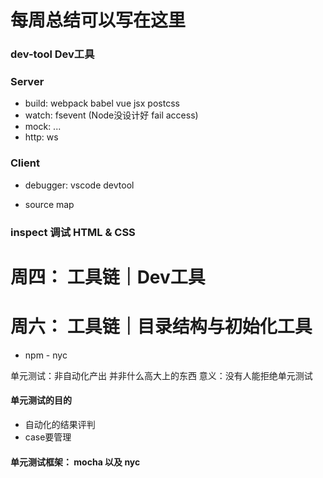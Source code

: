 # 每周总结可以写在这里
### dev-tool Dev工具
  
### Server
  * build: webpack babel vue jsx postcss
  * watch: fsevent (Node没设计好 fail access)
  * mock: ...
  * http: ws

### Client
  * debugger: vscode devtool
  
  * source map


### inspect 调试 HTML & CSS
# 周四： 工具链｜Dev工具
# 周六： 工具链｜目录结构与初始化工具
* npm - nyc
  
单元测试：非自动化产出 并非什么高大上的东西
意义：没有人能拒绝单元测试
#### 单元测试的目的

  * 自动化的结果评判
  * case要管理
  
#### 单元测试框架： mocha 以及 nyc
